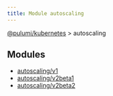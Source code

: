 ```yaml
---
title: Module autoscaling
---
```


<a href="../index.html">@pulumi/kubernetes</a> &gt; autoscaling


<h2 class="pdoc-module-header">Modules</h2>

* <a href="v1">autoscaling/v1</a>
* <a href="v2beta1">autoscaling/v2beta1</a>
* <a href="v2beta2">autoscaling/v2beta2</a>

